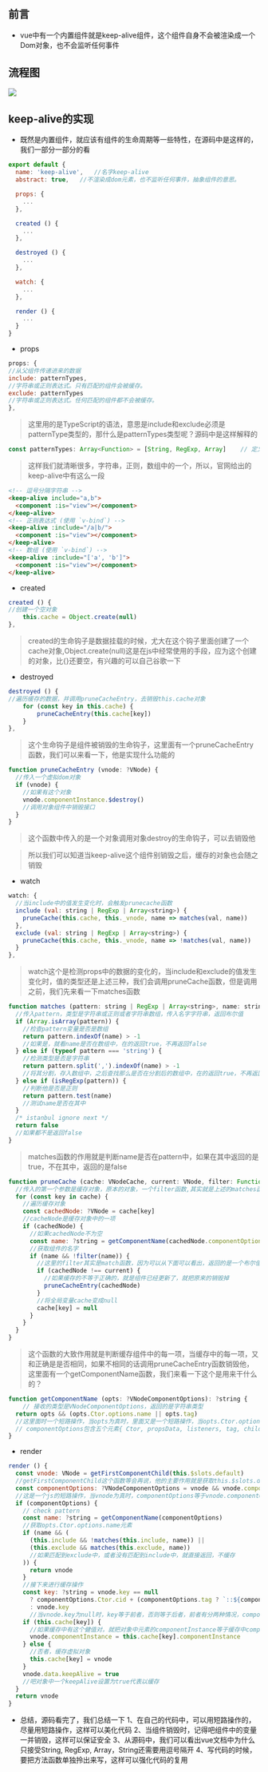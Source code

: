 ## 前言
- vue中有一个内置组件就是keep-alive组件，这个组件自身不会被渲染成一个Dom对象，也不会监听任何事件
## 流程图
![](./image/keep-alive.png)
## keep-alive的实现
- 既然是内置组件，就应该有组件的生命周期等一些特性，在源码中是这样的，我们一部分一部分的看
```js
export default {
  name: 'keep-alive',   //名字keep-alive
  abstract: true,   //不渲染成dom元素，也不监听任何事件，抽象组件的意思。

  props: {
    ...
  },

  created () {
    ...
  },

  destroyed () {
    ...
  },

  watch: {
    ...
  },

  render () {
    ...
  }
}
```
- props
```js
props: {
//从父组件传递进来的数据
include: patternTypes,
//字符串或正则表达式。只有匹配的组件会被缓存。
exclude: patternTypes
//字符串或正则表达式。任何匹配的组件都不会被缓存。
},
```
> 这里用的是TypeScript的语法，意思是include和exclude必须是patternType类型的，那什么是patternTypes类型呢？源码中是这样解释的

```js
const patternTypes: Array<Function> = [String, RegExp, Array]    // 定义一个数组，数组中的元素是函数的指针
```
> 这样我们就清晰很多，字符串，正则，数组中的一个，所以，官网给出的keep-alive中有这么一段

```html
<!-- 逗号分隔字符串 -->
<keep-alive include="a,b">
  <component :is="view"></component>
</keep-alive>
<!-- 正则表达式 (使用 `v-bind`) -->
<keep-alive :include="/a|b/">
  <component :is="view"></component>
</keep-alive>
<!-- 数组 (使用 `v-bind`) -->
<keep-alive :include="['a', 'b']">
  <component :is="view"></component>
</keep-alive>
```
- created
```js
created () {
//创建一个空对象
    this.cache = Object.create(null)
},
```
> created的生命钩子是数据挂载的时候，尤大在这个钩子里面创建了一个cache对象,Object.create(null)这是在js中经常使用的手段，应为这个创建的对象，比{}还要空，有兴趣的可以自己谷歌一下

- destroyed
```js
destroyed () {
//遍历缓存的数据，并调用pruneCacheEntry，去销毁this.cache对象
    for (const key in this.cache) {
        pruneCacheEntry(this.cache[key])
    }
},
```
> 这个生命钩子是组件被销毁的生命钩子，这里面有一个pruneCacheEntry函数，我们可以来看一下，他是实现什么功能的

```js
function pruneCacheEntry (vnode: ?VNode) {
  //传入一个虚拟dom对象
  if (vnode) {
    //如果有这个对象
    vnode.componentInstance.$destroy()
    //调用对象组件中销毁接口
  }
}
```
> 这个函数中传入的是一个对象调用对象destroy的生命钩子，可以去销毁他

> 所以我们可以知道当keep-alive这个组件别销毁之后，缓存的对象也会随之销毁

- watch
```js
watch: {
  //当include中的值发生变化时，会触发prunecache函数
  include (val: string | RegExp | Array<string>) {
    pruneCache(this.cache, this._vnode, name => matches(val, name))
  },
  exclude (val: string | RegExp | Array<string>) {
    pruneCache(this.cache, this._vnode, name => !matches(val, name))
  }
},
```
> watch这个是检测props中的数据的变化的，当include和exclude的值发生变化时，值的类型还是上述三种，我们会调用pruneCache函数，但是调用之前，我们先来看一下matches函数

```js
function matches (pattern: string | RegExp | Array<string>, name: string): boolean {
  //传入pattern，类型是字符串或正则或者字符串数组，传入名字字符串，返回布尔值
  if (Array.isArray(pattern)) {
    //检查pattern变量是否是数组
    return pattern.indexOf(name) > -1
    //如果是，就看name是否在数组中，在的返回true，不再返回false
  } else if (typeof pattern === 'string') {
    //检测类型是否是字符串
    return pattern.split(',').indexOf(name) > -1
    //将其分割，存入数组中，之后查找那么是否在分割后的数组中，在的返回true，不再返回false
  } else if (isRegExp(pattern)) {
    //判断他是否是正则
    return pattern.test(name)
    //测试name是否在其中
  }
  /* istanbul ignore next */
  return false
  //如果都不是返回false
}
```
> matches函数的作用就是判断name是否在pattern中，如果在其中返回的是true，不在其中，返回的是false

```js
function pruneCache (cache: VNodeCache, current: VNode, filter: Function) {
  //传入的第一个参数是缓存对象，原本的对象，一个filter函数,其实就是上述的matches函数
  for (const key in cache) {
    //遍历缓存对象
    const cachedNode: ?VNode = cache[key]
    //cacheNode是缓存对象中的一项
    if (cachedNode) {
      //如果cachedNode不为空
      const name: ?string = getComponentName(cachedNode.componentOptions)
      //获取组件的名字
      if (name && !filter(name)) {
        //这里的filter其实是match函数，因为可以从下面可以看出，返回的是一个布尔值
        if (cachedNode !== current) {
          //如果缓存的不等于正确的，就是组件已经更新了，就把原来的销毁掉
          pruneCacheEntry(cachedNode)
        }
        //将全局变量cache变成null
        cache[key] = null
      }
    }
  }
}
```

> 这个函数的大致作用就是判断缓存组件中的每一项，当缓存中的每一项，又和正确是是否相同，如果不相同的话调用pruneCacheEntry函数销毁他，这里面有一个getComponentName函数，我们来看一下这个是用来干什么的？

```js
function getComponentName (opts: ?VNodeComponentOptions): ?string {
    // 接收的类型是VNodeComponentOptions，返回的是字符串类型
  return opts && (opts.Ctor.options.name || opts.tag)
  //这里面时一个短路操作，当opts为真时，里面又是一个短路操作，当opts.Ctor.options.name为真时，返回opts.Ctor.options.name，当opts.Ctor.options.name为假时，返回opts.tag。
  // componentOptions包含五个元素{ Ctor, propsData, listeners, tag, children }
}
```
- render
```js
render () {
  const vnode: VNode = getFirstComponentChild(this.$slots.default)
  //getFirstComponentChild这个函数等会再说，他的主要作用就是获取this.$slots.default的第一个子元素
  const componentOptions: ?VNodeComponentOptions = vnode && vnode.componentOptions
  //这是一个js的短路操作，当vnode为真时，componentOptions等于vnode.componentOptions
  if (componentOptions) {
    // check pattern
    const name: ?string = getComponentName(componentOptions)
    //获取opts.Ctor.options.name元素
    if (name && (
      (this.include && !matches(this.include, name)) ||
      (this.exclude && matches(this.exclude, name))
      //如果匹配到exclude中，或者没有匹配到include中，就直接返回，不缓存
    )) {
      return vnode
    }
    //接下来进行缓存操作
    const key: ?string = vnode.key == null
      ? componentOptions.Ctor.cid + (componentOptions.tag ? `::${componentOptions.tag}` : '')
      : vnode.key
      //当vnode.key为null时，key等于前者，否则等于后者，前者有分两种情况，componentOptions.tag为真时，componentOptions.Ctor.cid::componentOptions.tag的值，否则为componentOptions.Ctor.cid
    if (this.cache[key]) {
      //如果缓存中有这个健值对，就把对象中元素的componentInstance等于缓存中componentInstance
      vnode.componentInstance = this.cache[key].componentInstance
    } else {
      //否者，缓存虚拟对象
      this.cache[key] = vnode
    }
    vnode.data.keepAlive = true
    //吧对象中一个keepAlive设置为true代表以缓存
  }
  return vnode
}
```

- 总结，源码看完了，我们总结一下
1、在自己的代码中，可以用短路操作的，尽量用短路操作，这样可以美化代码
2、当组件销毁时，记得吧组件中的变量一并销毁，这样可以保证安全
3、从源码中，我们可以看出vue文档中为什么只接受String, RegExp, Array，String还需要用逗号隔开
4、写代码的时候，要把方法函数单独拎出来写，这样可以强化代码的复用
